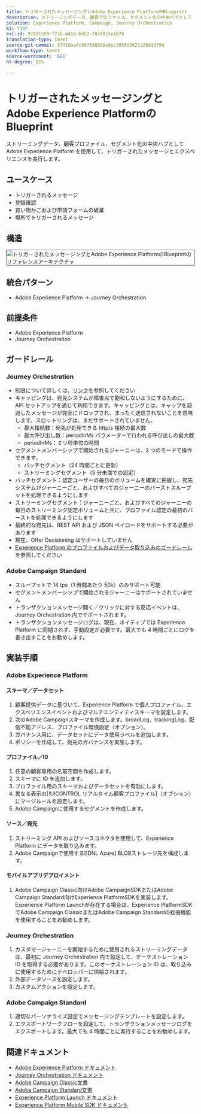 ```yaml
---
title: トリガーされたメッセージングとAdobe Experience PlatformのBlueprint
description: ストリーミングデータ、顧客プロファイル、セグメント化の中央ハブとして Adobe Experience Platform を使用して、トリガーされたメッセージとエクスペリエンスを実行します。
solution: Experience Platform, Campaign, Journey Orchestration
kt: 7197
exl-id: 97831309-f235-4418-bd52-28af815e1878
translation-type: tm+mt
source-git-commit: 37416aafc997838888edec2658d2621d20839f94
workflow-type: tm+mt
source-wordcount: '621'
ht-degree: 81%

---
```


# トリガーされたメッセージングとAdobe Experience PlatformのBlueprint

ストリーミングデータ、顧客プロファイル、セグメント化の中央ハブとして Adobe Experience Platform を使用して、トリガーされたメッセージとエクスペリエンスを実行します。

## ユースケース

* トリガーされるメッセージ
* 登録確認
* 買い物かごおよび申請フォームの破棄
* 場所でトリガーされるメッセージ

## 構造

<img src="assets/triggered.svg" alt="トリガーされたメッセージングとAdobe Experience PlatformのBlueprintのリファレンスアーキテクチャ" style="border:1px solid #4a4a4a" />

## 統合パターン

* Adobe Experience Platform → Journey Orchestration

## 前提条件

* Adobe Experience Platform
* Journey Orchestration

## ガードレール

### Journey Orchestration

* 制限について詳しくは、[リンク](https://experienceleague.adobe.com/docs/journeys/using/starting-with-journeys/limitations.html?lang=ja#starting-with-journeys)を参照してください
* キャッピングは、宛先システムが障害点で飽和しないようにするために、API セットアップを通じて利用できます。キャッピングとは、キャップを超過したメッセージが完全にドロップされ、まったく送信されないことを意味します。スロットリングは、まだサポートされていません。
   * 最大接続数：宛先が処理できる http/s 接続の最大数
   * 最大呼び出し数：periodInMs パラメーターで行われる呼び出しの最大数
   * periodInMs：ミリ秒単位の時間
* セグメントメンバーシップで開始されるジャーニーは、2 つのモードで操作できます。
   * バッチセグメント（24 時間ごとに更新）
   * ストリーミングセグメント（5 分未満での認定）
* バッチセグメント：認定ユーザーの毎日のボリュームを確実に把握し、宛先システムがジャーニーごと、およびすべてのジャーニーのバーストスループットを処理できるようにします
* ストリーミングセグメント：ジャーニーごと、およびすべてのジャーニーの毎日のストリーミング認定ボリュームと共に、プロファイル認定の最初のバーストを処理できるようにします
* 最終的な宛先は、REST API および JSON ペイロードをサポートする必要があります
* 現在、Offer Decisioning はサポートしていません
* [Experience Platform のプロファイルおよびデータ取り込みのガードレール](https://experienceleague.adobe.com/docs/experience-platform/profile/guardrails.html?lang=ja)を参照してください

### Adobe Campaign Standard

* スループットで 14 tps（1 時間あたり 50k）のみサポート可能
* セグメントメンバーシップで開始されるジャーニーはサポートされていません
* トランザクションメッセージ開く／クリックに対する反応イベントは、Journey Orchestration 内でサポートされます。
* トランザクションメッセージログは、現在、ネイティブでは Experience Platform に同期されず、手動設定が必要です。最大でも 4 時間ごとにログを書き出すことをお勧めします。


## 実装手順

### Adobe Experience Platform

#### スキーマ／データセット

1. 顧客提供データに基づいて、Experience Platform で個人プロファイル、エクスペリエンスイベントおよびマルチエンティティスキーマを設定します。
1. 次のAdobe Campaignスキーマを作成します。broadLog、trackingLog、配信不能アドレス、プロファイル環境設定（オプション）。
1. ガバナンス用に、データセットにデータ使用ラベルを追加します。
1. ポリシーを作成して、宛先のガバナンスを実施します。

#### プロファイル／ID

1. 任意の顧客専用の名前空間を作成します。
1. スキーマに ID を追加します。
1. プロファイル用のスキーマおよびデータセットを有効にします。
1. 異なる表示の[!UICONTROL リアルタイム顧客プロファイル]（オプション）にマージルールを設定します。
1. Adobe Campaignに使用するセグメントを作成します。

#### ソース／宛先

1. ストリーミング API およびソースコネクタを使用して、Experience Platform にデータを取り込みます。
1. Adobe Campaignで使用する[!DNL Azure] BLOBストレージ先を構成します。

#### モバイルアプリデプロイメント

1. Adobe Campaign Classic向けAdobe CampaignSDKまたはAdobe Campaign Standard向けExperience PlatformSDKを実装します。 Experience Platform Launchが存在する場合は、Experience PlatformSDKでAdobe Campaign ClassicまたはAdobe Campaign Standardの拡張機能を使用することをお勧めします。


### Journey Orchestration

1. カスタマージャーニーを開始するために使用されるストリーミングデータは、最初に Journey Orchestration 内で設定して、オーケストレーション ID を取得する必要があります。このオーケストレーション ID は、取り込みに使用するためにデベロッパーに供給されます。
1. 外部データソースを設定します。
1. カスタムアクションを設定します。

### Adobe Campaign Standard

1. 適切なパーソナライズ設定でメッセージングテンプレートを設定します。
1. エクスポートワークフローを設定して、トランザクションメッセージログをエクスポートします。最大でも 4 時間ごとに実行することをお勧めします。


## 関連ドキュメント

* [Adobe Experience Platform ドキュメント](https://experienceleague.adobe.com/docs/experience-platform.html?lang=ja)
* [Journey Orchestration ドキュメント](https://experienceleague.adobe.com/docs/journey-orchestration.html?lang=ja)
* [Adobe Campaign Classic文書](https://experienceleague.adobe.com/docs/campaign-classic.html?lang=ja)
* [Adobe Campaign Standard文書](https://experienceleague.adobe.com/docs/campaign-standard.html?lang=ja)
* [Experience Platform Launch ドキュメント](https://experienceleague.adobe.com/docs/launch.html?lang=ja)
* [Experience Platform Mobile SDK ドキュメント](https://experienceleague.adobe.com/docs/mobile.html?lang=ja)
